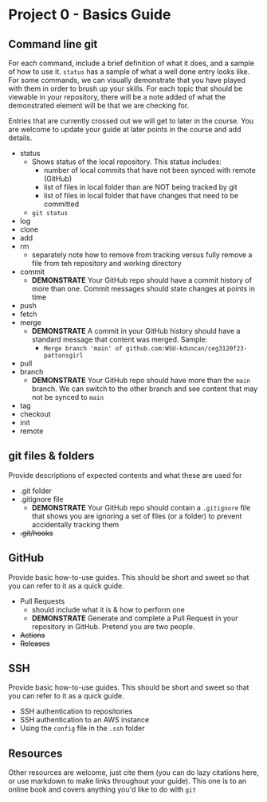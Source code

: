 # Project 0 - Basics Guide

## Command line git

For each command, include a brief definition of what it does, and a sample of how to use it. `status` has a sample of what a well done entry looks like.  For some commands, we can visually demonstrate that you have played with them in order to brush up your skills.  For each topic that should be viewable in your repository, there will be a note added of what the demonstrated element will be that we are checking for.

Entries that are currently crossed out we will get to later in the course.  You are welcome to update your guide at later points in the course and add details.

- status
  - Shows status of the local repository. This status includes:
    - number of local commits that have not been synced with remote (GitHub)
    - list of files in local folder than are NOT being tracked by git
    - list of files in local folder that have changes that need to be committed
  - `git status`
- log
- clone
- add
- rm
  - separately note how to remove from tracking versus fully remove a file from teh repository and working directory
- commit
  - **DEMONSTRATE** Your GitHub repo should have a commit history of more than one.  Commit messages should state changes at points in time
- push
- fetch
- merge
  - **DEMONSTRATE** A commit in your GitHub history should have a standard message that content was merged.  Sample:
    - `Merge branch 'main' of github.com:WSU-kduncan/ceg3120f23-pattonsgirl`
- pull
- branch
  - **DEMONSTRATE** Your GitHub repo should have more than the `main` branch.  We can switch to the other branch and see content that may not be synced to `main`
- tag
- checkout
- init
- remote

## git files & folders

Provide descriptions of expected contents and what these are used for

- .git folder
- .gitignore file
  - **DEMONSTRATE** Your GitHub repo should contain a `.gitignore` file that shows you are ignoring a set of files (or a folder) to prevent accidentally tracking them
- ~~.git/hooks~~

## GitHub

Provide basic how-to-use guides.  This should be short and sweet so that you can refer to it as a quick guide.

- Pull Requests
  - should include what it is & how to perform one
  - **DEMONSTRATE** Generate and complete a Pull Request in your repository in GitHub.  Pretend you are two people.
- ~~Actions~~
- ~~Releases~~

## SSH

Provide basic how-to-use guides.  This should be short and sweet so that you can refer to it as a quick guide.

- SSH authentication to repositories
- SSH authentication to an AWS instance
- Using the `config` file in the `.ssh` folder

## Resources
Other resources are welcome, just cite them (you can do lazy citations here, or use markdown to make links throughout your guide).  This one is to an online book and covers anything you'd like to do with `git`
